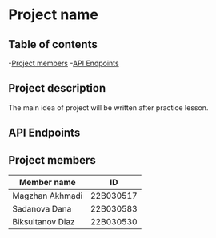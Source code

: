 # Project name

## Table of contents
-[Project members](#project-members)
-[API Endpoints](#api-endpoints)

## Project description
The main idea of project will be written after practice lesson.

## API Endpoints

## Project members

|Member name|ID|
|---|---|
|Magzhan Akhmadi|22B030517|
|Sadanova Dana|22B030583|
|Biksultanov Diaz|22B030530|